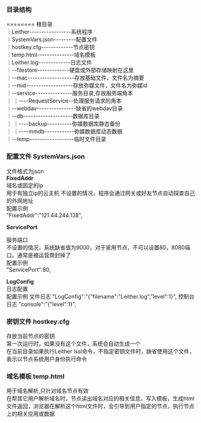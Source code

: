 ### 目录结构
========
根目录  
｜Leither-----------------系统程序   
｜SystemVars.json---------配置文件  
｜hostkey.cfg-------------节点密钥  
｜temp.html---------------域名模板  
｜Leither.log-------------日志文件  
｜--filestore-------------硬盘或外部存储映射在这里  
｜--mac-------------------存放基础文件，文件名为摘要  
｜--mid-------------------存放弥媒文件，文件名为弥媒id  
｜--service---------------服务目录,存放服务端角本  
｜   ｜----RequestService--处理服务请求的角本  
｜--webdav----------------缺省的webdav目录     
｜--db--------------------数据库目录  
｜   ｜----backup----------弥媒数据库静态备份  
｜   ｜----mmdb------------弥媒数据库动态数据  
｜--temp------------------临时文件目录  
  

### 配置文件 SystemVars.json
文件格式为json  
**FixedAddr**   
域名或固定的ip  
用于有独立ip的云主机
不设置的情况，程序会通过网关或好友节点自动探查自己的外网地址  
配置示例  
"FixedAddr":"121.44.244.138",

**ServicePort** 

服务端口  
不设置的情况，系统缺省值为9000，对于家用节点，不可以设置80，8080端口。通常是被运营商封掉了  
配置示例  
"ServicePort":80,

**LogConfig**  
日志配置  
配置示例
文件日志
"LogConfig":"{\"filename\":\"Leither.log\",\"level\":1}",
控制台日志
"console":"{\"level\":1}",  

### 密钥文件 hostkey.cfg  
存放当前节点的密钥  
第一次运行时，如果没有这个文件，系统会自动生成一个  
在当前目录如果执行Leither lssl命令，不指定密钥文件时，缺省使用这个文件，表示以节点系统用户身份执行命令  

### 域名模板 temp.html
用于域名解析,只针对域名节点有效  
在帮其它用户解析域名时，节点读出域名对应的相关信息，写入模板，生成html文件返回，浏览器在解析这个html文件时，会引导到用户指定的节点，执行节点上的相关应用或数据  
